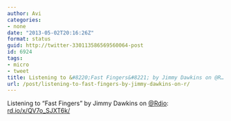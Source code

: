 ```yaml
---
author: Avi
categories:
- none
date: "2013-05-02T20:16:26Z"
format: status
guid: http://twitter-330113586569560064-post
id: 6924
tags:
- micro
- tweet
title: Listening to &#8220;Fast Fingers&#8221; by Jimmy Dawkins on @R…
url: /post/listening-to-fast-fingers-by-jimmy-dawkins-on-r/
---
```

Listening to &#8220;Fast Fingers&#8221; by Jimmy Dawkins on [@Rdio](http://twitter.com/Rdio): [rd.io/x/QV7o_SJXT6k/](http://rd.io/x/QV7o_SJXT6k/)